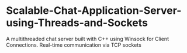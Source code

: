 # Scalable-Chat-Application-Server-using-Threads-and-Sockets
A multithreaded chat server built with C++ using Winsock for Client Connections. Real-time communication via TCP sockets
